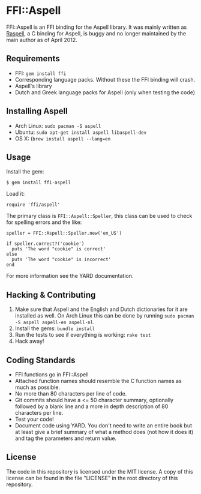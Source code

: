 # FFI::Aspell

FFI::Aspell is an FFI binding for the Aspell library. It was mainly written as
[Raspell][raspell], a C binding for Aspell, is buggy and no longer maintained by
the main author as of April 2012.

## Requirements

* FFI: `gem install ffi`
* Corresponding language packs. Without these the FFI binding will crash.
* Aspell's library
* Dutch and Greek language packs for Aspell (only when testing the code)

## Installing Aspell

* Arch Linux: `sudo pacman -S aspell`
* Ubuntu: `sudo apt-get install aspell libaspell-dev`
* OS X: (`brew install aspell --lang=en`

## Usage

Install the gem:

    $ gem install ffi-aspell

Load it:

    require 'ffi/aspell'

The primary class is `FFI::Aspell::Speller`, this class can be used to check for
spelling errors and the like:

    speller = FFI::Aspell::Speller.new('en_US')

    if speller.correct?('cookie')
      puts 'The word "cookie" is correct'
    else
      puts 'The word "cookie" is incorrect'
    end

For more information see the YARD documentation.

## Hacking & Contributing

1. Make sure that Aspell and the English and Dutch dictionaries for it are
   installed as well. On Arch Linux this can be done by running `sudo pacman -S
   aspell aspell-en aspell-nl`.
2. Install the gems: `bundle install`
3. Run the tests to see if everything is working: `rake test`
4. Hack away!

## Coding Standards

* FFI functions go in FFI::Aspell
* Attached function names should resemble the C function names as much as
  possible.
* No more than 80 characters per line of code.
* Git commits should have a <= 50 character summary, optionally followed by a
  blank line and a more in depth description of 80 characters per line.
* Test your code!
* Document code using YARD. You don't need to write an entire book but at least
  give a brief summary of what a method does (not how it does it) and tag the
  parameters and return value.

## License

The code in this repository is licensed under the MIT license. A copy of this
license can be found in the file "LICENSE" in the root directory of this
repository.

[raspell]: https://github.com/evan/raspell
